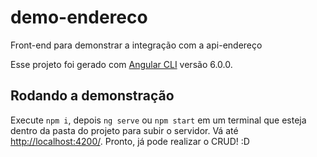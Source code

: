 # demo-endereco
Front-end para demonstrar a integração com a api-endereço

Esse projeto foi gerado com [Angular CLI](https://github.com/angular/angular-cli) versão 6.0.0.

## Rodando a demonstração

Execute `npm i`, depois `ng serve` ou `npm start` em um terminal que esteja dentro da pasta do projeto para subir o servidor. Vá até [http://localhost:4200/](http://localhost:4200/). Pronto, já pode realizar o CRUD! :D 


